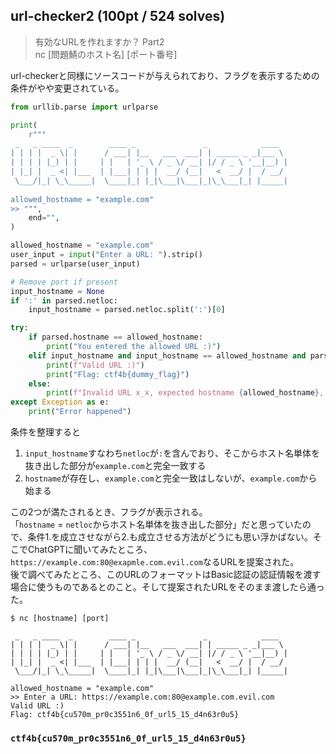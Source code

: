 ## url-checker2 (100pt / 524 solves)
> 有効なURLを作れますか？ Part2  
> nc [問題鯖のホスト名] [ポート番号]

url-checkerと同様にソースコードが与えられており、フラグを表示するための条件がやや変更されている。
```python
from urllib.parse import urlparse

print(
    r"""
 _   _ ____  _        ____ _               _            ____  
| | | |  _ \| |      / ___| |__   ___  ___| | _____ _ _|___ \ 
| | | | |_) | |     | |   | '_ \ / _ \/ __| |/ / _ \ '__|__) |
| |_| |  _ <| |___  | |___| | | |  __/ (__|   <  __/ |  / __/ 
 \___/|_| \_\_____|  \____|_| |_|\___|\___|_|\_\___|_| |_____|
                                                              
allowed_hostname = "example.com"                                                         
>> """,
    end="",
)

allowed_hostname = "example.com"
user_input = input("Enter a URL: ").strip()
parsed = urlparse(user_input)

# Remove port if present
input_hostname = None
if ':' in parsed.netloc:
    input_hostname = parsed.netloc.split(':')[0]

try:
    if parsed.hostname == allowed_hostname:
        print("You entered the allowed URL :)")
    elif input_hostname and input_hostname == allowed_hostname and parsed.hostname and parsed.hostname.startswith(allowed_hostname):
        print(f"Valid URL :)")
        print("Flag: ctf4b{dummy_flag}")
    else:
        print(f"Invalid URL x_x, expected hostname {allowed_hostname}, got {parsed.hostname if parsed.hostname else 'None'}")
except Exception as e:
    print("Error happened")
```
条件を整理すると
1. `input_hostname`すなわち`netloc`が`:`を含んでおり、そこからホスト名単体を抜き出した部分が`example.com`と完全一致する
1. `hostname`が存在し、`example.com`と完全一致はしないが、`example.com`から始まる

この2つが満たされるとき、フラグが表示される。  
「`hostname` = `netloc`からホスト名単体を抜き出した部分」だと思っていたので、条件1.を成立させながら2.も成立させる方法がどうにも思い浮かばない。そこでChatGPTに聞いてみたところ、`https://example.com:80@exapmle.com.evil.com`なるURLを提案された。  
後で調べてみたところ、このURLのフォーマットはBasic認証の認証情報を渡す場合に使うものであるとのこと。そして提案されたURLをそのまま渡したら通った。

```
$ nc [hostname] [port]

 _   _ ____  _        ____ _               _            ____
| | | |  _ \| |      / ___| |__   ___  ___| | _____ _ _|___ \
| | | | |_) | |     | |   | '_ \ / _ \/ __| |/ / _ \ '__|__) |
| |_| |  _ <| |___  | |___| | | |  __/ (__|   <  __/ |  / __/
 \___/|_| \_\_____|  \____|_| |_|\___|\___|_|\_\___|_| |_____|

allowed_hostname = "example.com"
>> Enter a URL: https://example.com:80@example.com.evil.com
Valid URL :)
Flag: ctf4b{cu570m_pr0c3551n6_0f_url5_15_d4n63r0u5}
```

### `ctf4b{cu570m_pr0c3551n6_0f_url5_15_d4n63r0u5}`
